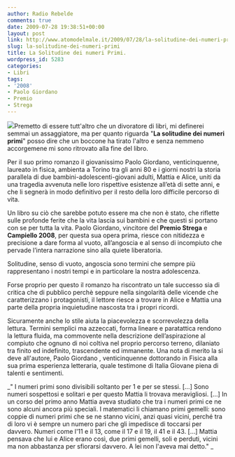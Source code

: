 ```yaml
---
author: Radio Rebelde
comments: true
date: 2009-07-28 19:38:51+00:00
layout: post
link: http://www.atomodelmale.it/2009/07/28/la-solitudine-dei-numeri-primi/
slug: la-solitudine-dei-numeri-primi
title: La Solitudine dei numeri Primi.
wordpress_id: 5283
categories:
- Libri
tags:
- '2008'
- Paolo Giordano
- Premio
- Strega
---
```


![](http://www.atomodelmale.it/wp-content/uploads/2009/07/la-solitudine-dei-numeri-primi-198x300.jpg)Premetto di essere tutt'altro che un divoratore di libri, mi definerei semmai un assaggiatore, ma per quanto riguarda "**La solitudine dei numeri primi**" posso dire che un boccone ha tirato l'altro e senza nemmeno accorgemene mi sono ritrovato alla fine del libro.

Per il suo primo romanzo il giovanissimo Paolo Giordano, venticinquenne, laureato in fisica, ambienta a Torino tra gli anni 80 e i giorni nostri la storia parallela di due bambini-adolescenti-giovani adulti, Mattia e Alice, uniti da una tragedia avvenuta nelle loro rispettive esistenze all’età di sette anni, e che li segnerà in modo definitivo per il resto della loro difficile percorso di vita.

Un libro su ciò che sarebbe potuto essere ma che non è stato, che riflette sulle profonde ferite che la vita lascia sui bambini e che questi si portano con se per tutta la vita.
Paolo Giordano, vincitore del **Premio Strega** e **Campiello 2008**, per questa sua opera prima, riesce con nitidezza e precisione a dare forma al vuoto, all’angoscia e al senso di incompiuto che pervade l’intera narrazione sino alla quiete liberatoria.

Solitudine, senso di vuoto, angoscia sono termini che sempre più rappresentano i nostri tempi e in particolare la nostra adolescenza.<!-- more -->



Forse proprio per questo il romanzo ha riscontrato un tale successo sia di critica che di pubblico perchè seppure nella singolarità delle vicende che caratterizzano i protagonisti, il lettore riesce a trovare in Alice e Mattia una parte della propria inquietudine nascosta tra i propri ricordi.

Sicuramente anche lo stile aiuta la piacevolezza e scorrevolezza della lettura. Termini semplici ma azzeccati, forma lineare e paratattica rendono la lettura fluida, ma commovente nella descrizione dell’aspirazione al compiuto che ognuno di noi coltiva nel proprio percorso terreno, dilaniato tra finito ed indefinito, trascendente ed immanente.
Una nota di merito la si deve all'autore, Paolo Giordano , venticinquenne dottorando in Fisica alla sua prima esperienza letteraria, quale testimone di Italia Giovane piena di talenti e sentimenti.

_" I numeri primi sono divisibili soltanto per 1 e per se stessi. […] Sono numeri sospettosi e solitari e per questo Mattia li trovava meravigliosi. […] In un corso del primo anno Mattia aveva studiato che tra i numeri primi ce ne sono alcuni ancora più speciali. I matematici li chiamano primi gemelli: sono coppie di numeri primi che se ne stanno vicini, anzi quasi vicini, perché tra di loro vi è sempre un numero pari che gli impedisce di toccarsi per davvero. Numeri come l'11 e il 13, come il 17 e il 19, il 41 e il 43. […] Mattia pensava che lui e Alice erano così, due primi gemelli, soli e perduti, vicini ma non abbastanza per sfiorarsi davvero. A lei non l'aveva mai detto."
_
